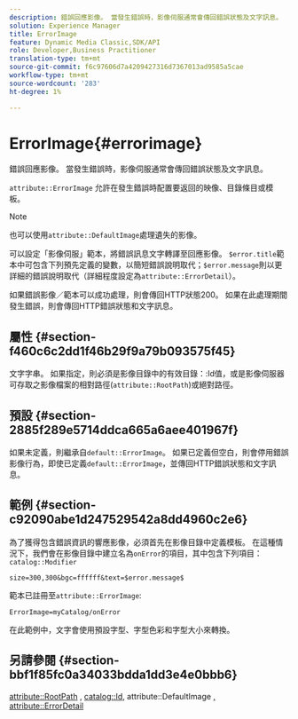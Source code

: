 ```yaml
---
description: 錯誤回應影像。 當發生錯誤時，影像伺服通常會傳回錯誤狀態及文字訊息。
solution: Experience Manager
title: ErrorImage
feature: Dynamic Media Classic,SDK/API
role: Developer,Business Practitioner
translation-type: tm+mt
source-git-commit: f6c97606d7a4209427316d7367013ad9585a5cae
workflow-type: tm+mt
source-wordcount: '283'
ht-degree: 1%

---
```



# ErrorImage{#errorimage}

錯誤回應影像。 當發生錯誤時，影像伺服通常會傳回錯誤狀態及文字訊息。

`attribute::ErrorImage` 允許在發生錯誤時配置要返回的映像、目錄條目或模板。

>[!NOTE]
>
>也可以使用`attribute::DefaultImage`處理遺失的影像。

可以設定「影像伺服」範本，將錯誤訊息文字轉譯至回應影像。 `$error.title`範本中可包含下列預先定義的變數，以簡短錯誤說明取代；`$error.message`則以更詳細的錯誤說明取代（詳細程度設定為`attribute::ErrorDetail`）。

如果錯誤影像／範本可以成功處理，則會傳回HTTP狀態200。 如果在此處理期間發生錯誤，則會傳回HTTP錯誤狀態和文字訊息。

## 屬性 {#section-f460c6c2dd1f46b29f9a79b093575f45}

文字字串。 如果指定，則必須是影像目錄中的有效目錄：:Id值，或是影像伺服器可存取之影像檔案的相對路徑(`attribute::RootPath`)或絕對路徑。

## 預設 {#section-2885f289e5714ddca665a6aee401967f}

如果未定義，則繼承自`default::ErrorImage`。 如果已定義但空白，則會停用錯誤影像行為，即使已定義`default::ErrorImage`，並傳回HTTP錯誤狀態和文字訊息。

## 範例 {#section-c92090abe1d247529542a8dd4960c2e6}

為了獲得包含錯誤資訊的響應影像，必須首先在影像目錄中定義模板。 在這種情況下，我們會在影像目錄中建立名為`onError`的項目，其中包含下列項目：`catalog::Modifier`

`size=300,300&bgc=ffffff&text=$error.message$`

範本已註冊至`attribute::ErrorImage`:

`ErrorImage=myCatalog/onError`

在此範例中，文字會使用預設字型、字型色彩和字型大小來轉換。

## 另請參閱 {#section-bbf1f85fc0a34033bdda1dd3e4e0bbb6}

[attribute::RootPath](../../../../../is-api/image-catalog/image-serving-api-ref/c-image-catalog-reference/c-attributes-reference/r-rootpath.md#reference-17d57e5967be403b8408fa7214017494) ,  [catalog::Id](/help/aem-is-ir-api/is-api/image-catalog/image-serving-api-ref/c-image-catalog-reference/c-image-svg-data-reference/c-image-data-reference/r-id-cat.md), attribute::DefaultImage [, ](../../../../../is-api/image-catalog/image-serving-api-ref/c-image-catalog-reference/c-attributes-reference/r-is-cat-defaultimage.md#reference-8e9900e129f54ed68462a3c2fc3bc433) [attribute::ErrorDetail](../../../../../is-api/image-catalog/image-serving-api-ref/c-image-catalog-reference/c-attributes-reference/r-errordetail.md#reference-4987c8cddcba4c88960170e49cafc561)
